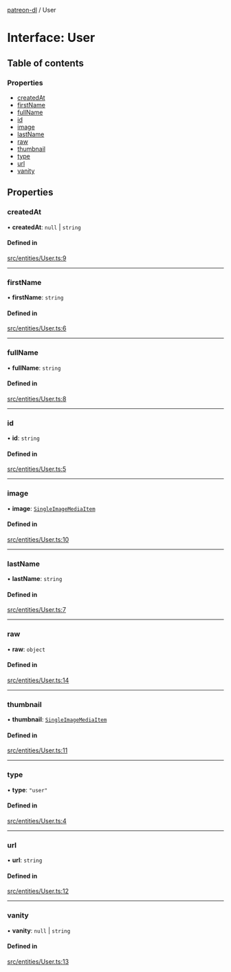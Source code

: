 [patreon-dl](../README.md) / User

# Interface: User

## Table of contents

### Properties

- [createdAt](User.md#createdat)
- [firstName](User.md#firstname)
- [fullName](User.md#fullname)
- [id](User.md#id)
- [image](User.md#image)
- [lastName](User.md#lastname)
- [raw](User.md#raw)
- [thumbnail](User.md#thumbnail)
- [type](User.md#type)
- [url](User.md#url)
- [vanity](User.md#vanity)

## Properties

### createdAt

• **createdAt**: ``null`` \| `string`

#### Defined in

[src/entities/User.ts:9](https://github.com/patrickkfkan/patreon-dl/blob/47a7410/src/entities/User.ts#L9)

___

### firstName

• **firstName**: `string`

#### Defined in

[src/entities/User.ts:6](https://github.com/patrickkfkan/patreon-dl/blob/47a7410/src/entities/User.ts#L6)

___

### fullName

• **fullName**: `string`

#### Defined in

[src/entities/User.ts:8](https://github.com/patrickkfkan/patreon-dl/blob/47a7410/src/entities/User.ts#L8)

___

### id

• **id**: `string`

#### Defined in

[src/entities/User.ts:5](https://github.com/patrickkfkan/patreon-dl/blob/47a7410/src/entities/User.ts#L5)

___

### image

• **image**: [`SingleImageMediaItem`](SingleImageMediaItem.md)

#### Defined in

[src/entities/User.ts:10](https://github.com/patrickkfkan/patreon-dl/blob/47a7410/src/entities/User.ts#L10)

___

### lastName

• **lastName**: `string`

#### Defined in

[src/entities/User.ts:7](https://github.com/patrickkfkan/patreon-dl/blob/47a7410/src/entities/User.ts#L7)

___

### raw

• **raw**: `object`

#### Defined in

[src/entities/User.ts:14](https://github.com/patrickkfkan/patreon-dl/blob/47a7410/src/entities/User.ts#L14)

___

### thumbnail

• **thumbnail**: [`SingleImageMediaItem`](SingleImageMediaItem.md)

#### Defined in

[src/entities/User.ts:11](https://github.com/patrickkfkan/patreon-dl/blob/47a7410/src/entities/User.ts#L11)

___

### type

• **type**: ``"user"``

#### Defined in

[src/entities/User.ts:4](https://github.com/patrickkfkan/patreon-dl/blob/47a7410/src/entities/User.ts#L4)

___

### url

• **url**: `string`

#### Defined in

[src/entities/User.ts:12](https://github.com/patrickkfkan/patreon-dl/blob/47a7410/src/entities/User.ts#L12)

___

### vanity

• **vanity**: ``null`` \| `string`

#### Defined in

[src/entities/User.ts:13](https://github.com/patrickkfkan/patreon-dl/blob/47a7410/src/entities/User.ts#L13)
